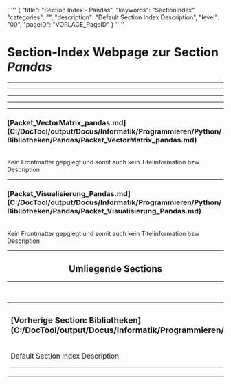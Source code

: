 '''''
{
"title": "Section Index - Pandas",
"keywords": "SectionIndex",
"categories": "",
"description": "Default Section Index Description",
"level": "00",
"pageID": "VORLAGE_PageID"
}
'''''


<h1>Section-Index Webpage zur Section <i>Pandas</i></h1>

<hr><hr><hr><hr><hr>


<h3>[Packet_VectorMatrix_pandas.md](C:/DocTool/output/Docus/Informatik/Programmieren/Python/Bibliotheken/Pandas/Packet_VectorMatrix_pandas.md)</h3><br>Kein Frontmatter gepglegt und somit auch kein Titelinformation bzw Description<hr>


<h3>[Packet_Visualisierung_Pandas.md](C:/DocTool/output/Docus/Informatik/Programmieren/Python/Bibliotheken/Pandas/Packet_Visualisierung_Pandas.md)</h3><br>Kein Frontmatter gepglegt und somit auch kein Titelinformation bzw Description<hr><center><h2>Umliegende Sections</h2><table><thead> <tr> <th>Vorgelagerte Section</th> <th>Nachgelagerte Section</th></tr></thead><tbody><tr><td><h3>[Vorherige Section: Bibliotheken](C:/DocTool/output/Docus/Informatik/Programmieren/Python/Bibliotheken/SectionIndex_DocTooloutputDocusInformatikProgrammierenPythonBibliotheken.html)</h3><br>Default Section Index Description<hr></td><td>ListeNachgelagerte Sections</td></tr></tbody></table></center>